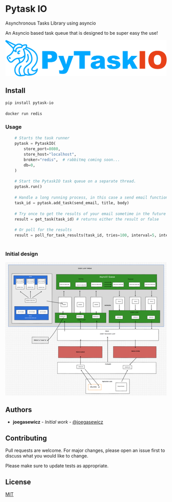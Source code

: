 # Pytask IO

Asynchronous Tasks Library using asyncio

An Asyncio based task queue that is designed to be super easy the use!

![PyTask IO](assets/Group.png?raw=true "Title")

## Install
```bash
pip install pytask-io

docker run redis

```



### Usage

```python
    # Starts the task runner
    pytask = PytaskIO(
        store_port=8080,
        store_host="localhost",
        broker="redis",  # rabbitmq coming soon...
        db=0,
    )
    
    # Start the PytaskIO task queue on a separate thread.
    pytask.run()
    
    # Handle a long running process, in this case a send email function
    task_id = pytask.add_task(send_email, title, body)
    
    # Try once to get the results of your email sometime in the future
    result = get_task(task_id) # returns either the result or false
    
    # Or poll for the results
    result = poll_for_task_results(task_id, tries=100, interval=5, interval_type="minutes")
    
```

### Initial design
![PyTask IO](assets/design.png?raw=true "Title")
## Authors

* **joegasewicz** - *Initial work* - [@joegasewicz](https://twitter.com/joegasewicz)

## Contributing
Pull requests are welcome. For major changes, please open an issue first to discuss what you would like to change.

Please make sure to update tests as appropriate.

## License
[MIT](https://choosealicense.com/licenses/mit/)